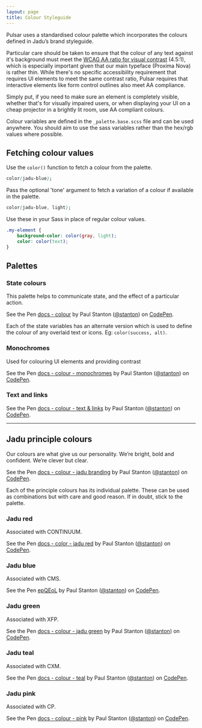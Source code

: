 ```yaml
---
layout: page
title: Colour Styleguide
---
```


Pulsar uses a standardised colour palette which incorporates the colours defined in Jadu’s brand styleguide.

Particular care should be taken to ensure that the colour of any text against it's background must meet the [WCAG AA ratio for visual contrast](http://www.w3.org/TR/UNDERSTANDING-WCAG20/visual-audio-contrast-contrast.html) (4.5:1), which is especially important given that our main typeface (Proxima Nova) is rather thin. While there's no specific accessibility requirement that requires UI elements to meet the same contrast ratio, Pulsar requires that interactive elements like form control outlines also meet AA compliance.

Simply put, if you need to make sure an element is completely visible, whether that's for visually impaired users, or when displaying your UI on a cheap projector in a brightly lit room, use AA compliant colours.

Colour variables are defined in the `_palette.base.scss` file and can be used anywhere. You should aim to use the sass variables rather than the hex/rgb values where possible.

## Fetching colour values

Use the `color()` function to fetch a colour from the palette.

```css
color(jadu-blue);
```

Pass the optional 'tone' argument to fetch a variation of a colour if available in the palette.

```css
color(jadu-blue, light);
```

Use these in your Sass in place of regular colour values.

```css
.my-element {
    background-color: color(gray, light);
    color: color(text);
}
```

## Palettes

### State colours

This palette helps to communicate state, and the effect of a particular action.

<p data-height="160" data-theme-id="19151" data-slug-hash="VvjEVP" data-default-tab="result" data-user="stanton" class='codepen'>See the Pen <a href='http://codepen.io/stanton/pen/VvjEVP/'>docs - colour</a> by Paul Stanton (<a href='http://codepen.io/stanton'>@stanton</a>) on <a href='http://codepen.io'>CodePen</a>.</p>
<script async src="//assets.codepen.io/assets/embed/ei.js"></script>

Each of the state variables has an alternate version which is used to define the colour of any overlaid text or icons. Eg: `color(success, alt)`.

### Monochromes

Used for colouring UI elements and providing contrast

<p data-height="300" data-theme-id="19151" data-slug-hash="qONQMV" data-default-tab="result" data-user="stanton" class='codepen'>See the Pen <a href='http://codepen.io/stanton/pen/qONQMV/'>docs - colour - monochromes</a> by Paul Stanton (<a href='http://codepen.io/stanton'>@stanton</a>) on <a href='http://codepen.io'>CodePen</a>.</p>
<script async src="//assets.codepen.io/assets/embed/ei.js"></script>

### Text and links

<p data-height="130" data-theme-id="19151" data-slug-hash="PPxBjx" data-default-tab="result" data-user="stanton" class='codepen'>See the Pen <a href='http://codepen.io/stanton/pen/PPxBjx/'>docs - colour - text & links</a> by Paul Stanton (<a href='http://codepen.io/stanton'>@stanton</a>) on <a href='http://codepen.io'>CodePen</a>.</p>
<script async src="//assets.codepen.io/assets/embed/ei.js"></script>

---

## Jadu principle colours

Our colours are what give us our personality. We’re bright, bold and confident. We’re clever but clear.

<p data-height="130" data-theme-id="19151" data-slug-hash="RWqBGM" data-default-tab="result" data-user="stanton" class='codepen'>See the Pen <a href='http://codepen.io/stanton/pen/RWqBGM/'>docs - colour - jadu branding</a> by Paul Stanton (<a href='http://codepen.io/stanton'>@stanton</a>) on <a href='http://codepen.io'>CodePen</a>.</p>
<script async src="//assets.codepen.io/assets/embed/ei.js"></script>

Each of the principle colours has its individual palette. These can be used as combinations but with care and good reason. If in doubt, stick to the palette.

### Jadu red

Associated with CONTINUUM.

<p data-height="155" data-theme-id="19151" data-slug-hash="dYQzBy" data-default-tab="result" data-user="stanton" class='codepen'>See the Pen <a href='http://codepen.io/stanton/pen/dYQzBy/'>docs - color - jadu red</a> by Paul Stanton (<a href='http://codepen.io/stanton'>@stanton</a>) on <a href='http://codepen.io'>CodePen</a>.</p>
<script async src="//assets.codepen.io/assets/embed/ei.js"></script>

### Jadu blue

Associated with CMS.

<p data-height="155" data-theme-id="19151" data-slug-hash="epQEoL" data-default-tab="result" data-user="stanton" class='codepen'>See the Pen <a href='http://codepen.io/stanton/pen/epQEoL/'>epQEoL</a> by Paul Stanton (<a href='http://codepen.io/stfdsanton'>@stanton</a>) on <a href='http://codepen.io'>CodePen</a>.</p>
<script async src="//assets.codepen.io/assets/embed/ei.js"></script>

### Jadu green

Associated with XFP.

<p data-height="155" data-theme-id="19151" data-slug-hash="gaQGMm" data-default-tab="result" data-user="stanton" class='codepen'>See the Pen <a href='http://codepen.io/stanton/pen/gaQGMm/'>docs - colour - jadu green</a> by Paul Stanton (<a href='http://codepen.io/stanton'>@stanton</a>) on <a href='http://codepen.io'>CodePen</a>.</p>
<script async src="//assets.codepen.io/assets/embed/ei.js"></script>

### Jadu teal

Associated with CXM.

<p data-height="155" data-theme-id="19151" data-slug-hash="yYQzJx" data-default-tab="result" data-user="stanton" class='codepen'>See the Pen <a href='http://codepen.io/stanton/pen/yYQzJx/'>docs - colour - teal</a> by Paul Stanton (<a href='http://codepen.io/stanton'>@stanton</a>) on <a href='http://codepen.io'>CodePen</a>.</p>
<script async src="//assets.codepen.io/assets/embed/ei.js"></script>

### Jadu pink

Associated with CP.

<p data-height="155" data-theme-id="19151" data-slug-hash="meQBrR" data-default-tab="result" data-user="stanton" class='codepen'>See the Pen <a href='http://codepen.io/stanton/pen/meQBrR/'>docs - colour - pink</a> by Paul Stanton (<a href='http://codepen.io/stanton'>@stanton</a>) on <a href='http://codepen.io'>CodePen</a>.</p>
<script async src="//assets.codepen.io/assets/embed/ei.js"></script>
